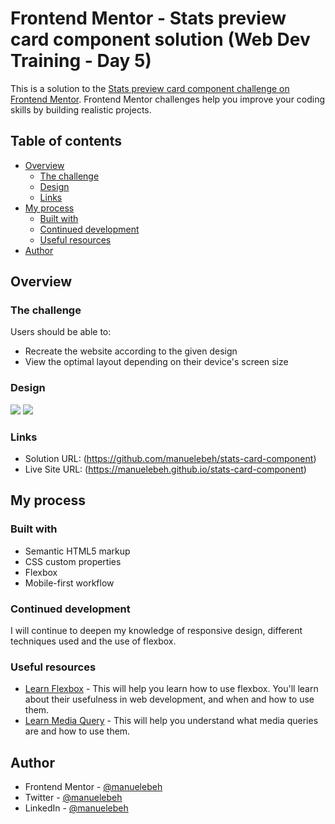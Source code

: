 # Frontend Mentor - Stats preview card component solution (Web Dev Training - Day 5)

This is a solution to the [Stats preview card component challenge on Frontend Mentor](https://www.frontendmentor.io/challenges/stats-preview-card-component-8JqbgoU62). Frontend Mentor challenges help you improve your coding skills by building realistic projects. 

## Table of contents

- [Overview](#overview)
  - [The challenge](#the-challenge)
  - [Design](#design)
  - [Links](#links)
- [My process](#my-process)
  - [Built with](#built-with)
  - [Continued development](#continued-development)
  - [Useful resources](#useful-resources)
- [Author](#author)

## Overview

### The challenge

Users should be able to:

- Recreate the website according to the given design
- View the optimal layout depending on their device's screen size

### Design

![](./mobile-design.jpg)
![](./desktop-design.jpg)

### Links

- Solution URL: (https://github.com/manuelebeh/stats-card-component)
- Live Site URL: (https://manuelebeh.github.io/stats-card-component)

## My process

### Built with

- Semantic HTML5 markup
- CSS custom properties
- Flexbox
- Mobile-first workflow

### Continued development

I will continue to deepen my knowledge of responsive design, different techniques used and the use of flexbox.

### Useful resources

- [Learn Flexbox](https://developer.mozilla.org/fr/docs/Learn/CSS/CSS_layout/Flexbox) - This will help you learn how to use flexbox. You'll learn about their usefulness in web development, and when and how to use them.
- [Learn Media Query](https://www.w3schools.com/css/css_rwd_mediaqueries.asp) - This will help you understand what media queries are and how to use them.

## Author

- Frontend Mentor - [@manuelebeh](https://www.frontendmentor.io/profile/manuelebeh)
- Twitter - [@manuelebeh](https://www.twitter.com/manuelebeh)
- LinkedIn - [@manuelebeh](https://www.linkedin.com/in/manuelebeh)